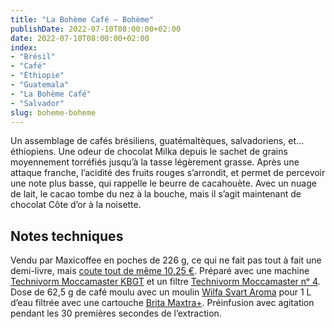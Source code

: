 ```yaml
---
title: "La Bohème Café — Bohème"
publishDate: 2022-07-10T08:00:00+02:00
date: 2022-07-10T08:00:00+02:00
index:
- "Brésil"
- "Café"
- "Éthiopie"
- "Guatemala"
- "La Bohème Café"
- "Salvador"
slug: boheme-boheme
---
```


Un assemblage de cafés brésiliens, guatémaltèques, salvadoriens, et… éthiopiens. Une odeur de chocolat Milka depuis le sachet de grains moyennement torréfiés jusqu’à la tasse légèrement grasse. Après une attaque franche, l’acidité des fruits rouges s’arrondit, et permet de percevoir une note plus basse, qui rappelle le beurre de cacahouète. Avec un nuage de lait, le cacao tombe du nez à la bouche, mais il s’agit maintenant de chocolat Côte d’or à la noisette.

## Notes techniques

Vendu par Maxicoffee en poches de 226 g, ce qui ne fait pas tout à fait une demi-livre, mais [coute tout de même 10,25 €](https://www.maxicoffee.com/cafe-grains-espresso-boheme-boheme-cafe-226g-p-103466.html). Préparé avec une machine [Technivorm Moccamaster KBGT](https://amzn.to/3oKQ0KJ) et un filtre [Technivorm Moccamaster nᵒ 4](https://amzn.to/3mamexu). Dose de 62,5 g de café moulu avec un moulin [Wilfa Svart Aroma](https://amzn.to/38zVkdx) pour 1 L d’eau filtrée avec une cartouche [Brita Maxtra+](https://amzn.to/2WariXS). Préinfusion avec agitation pendant les 30 premières secondes de l’extraction.